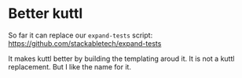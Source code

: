 # **Be**tter **ku**ttl

So far it can replace our `expand-tests` script: https://github.com/stackabletech/expand-tests

It makes kuttl better by building the templating aroud it. It is not a kuttl replacement. But I like the name for it.